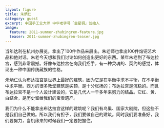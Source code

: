 ```yaml
---
layout: figure
title: 朱炳仁
category: guest
excerpt: 中国手工业大师 中华老字号「金星铜」创始人
image:
  feature: 2011-summer-zhubingren-feature.jpg
  teaser: 2011-summer-zhubingren-teaser.jpg
---
```


当年达利在杭州办展览，拿出了100件作品来展出。朱老师也拿出100件熔铜艺术品和他对话。朱老今天想和我们讨论如何创造出更好的东西。某年朱老到了布达拉宫，感到非常震撼。好像布达拉宫在向我们招手，有一种灵魂的、契约的感觉，体现出一种中国传统藏族的性格。

朱炳仁认为布达拉宫是世界上最好的建筑，因为它是在平衡中求不平衡，在不平衡中求平衡。西方的很多教堂建筑是尖顶，是十分张扬的；布达拉宫是沉稳的。而且布达拉宫不是一个人设计建设的，它是几代人一千多年来努力的结晶。它红、黄、白结合，是历史留给我们的宝贵遗产。

我们为什么不能拿出布达拉宫这样的建筑呢？我们有鸟巢、国家大剧院，但这些不是我们自己做的。所以我们有担子，我们要做自己的建筑。同时我们要准备好，我们要努力，当机缘来的时候我们一定要把握住。